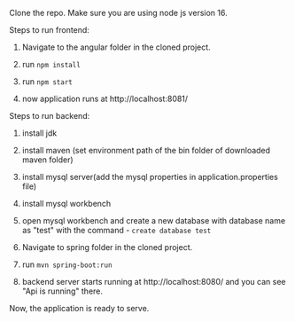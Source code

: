 Clone the repo.
Make sure you are using node js version 16.



Steps to run frontend:

1. Navigate to the angular folder in the cloned project.

2. run ```npm install```

3. run ```npm start```

4. now application runs at http://localhost:8081/



Steps to run backend:

1. install jdk

2. install maven (set environment path of the bin folder of downloaded maven folder)

3. install mysql server(add the mysql properties in application.properties file)

4. install mysql workbench

5. open mysql workbench and create a new database with database name as "test"  with the command - ```create database test```  

6. Navigate to spring folder in the cloned project.

7. run ```mvn spring-boot:run```

8. backend server starts running at http://localhost:8080/ and you can see "Api is running" there.


Now, the application is ready to serve.
